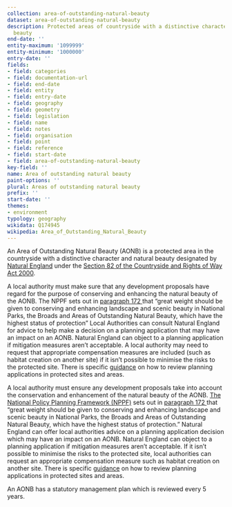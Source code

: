 ```yaml
---
collection: area-of-outstanding-natural-beauty
dataset: area-of-outstanding-natural-beauty
description: Protected areas of countryside with a distinctive character and natural
  beauty
end-date: ''
entity-maximum: '1099999'
entity-minimum: '1000000'
entry-date: ''
fields:
- field: categories
- field: documentation-url
- field: end-date
- field: entity
- field: entry-date
- field: geography
- field: geometry
- field: legislation
- field: name
- field: notes
- field: organisation
- field: point
- field: reference
- field: start-date
- field: area-of-outstanding-natural-beauty
key-field: ''
name: Area of outstanding natural beauty
paint-options: ''
plural: Areas of outstanding natural beauty
prefix: ''
start-date: ''
themes:
- environment
typology: geography
wikidata: Q174945
wikipedia: Area_of_Outstanding_Natural_Beauty
---
```


An Area of Outstanding Natural Beauty (AONB) is a protected area in the countryside with a distinctive character and natural beauty designated by [Natural England](https://www.gov.uk/government/organisations/natural-england) under the [Section 82 of the Countryside and Rights of Way Act 2000](https://www.legislation.gov.uk/ukpga/2000/37/section/82).


A local authority must make sure that any development proposals have regard for the purpose of conserving and enhancing the natural beauty of the AONB. The NPPF sets out in [paragraph 172 ](https://www.gov.uk/guidance/national-planning-policy-framework/15-conserving-and-enhancing-the-natural-environment)that “great weight should be given to conserving and enhancing landscape and scenic beauty in National Parks, the Broads and Areas of Outstanding Natural Beauty, which have the highest status of protection” Local Authorities can consult Natural England for advice to help make a decision on a planning application that may have an impact on an AONB. Natural England can object to a planning application if mitigation measures aren’t acceptable. A local authority may need to request that appropriate compensation measures are included (such as habitat creation on another site) if it isn’t possible to minimise the risks to the protected site. There is specific [guidance](https://www.gov.uk/guidance/protected-sites-and-areas-how-to-review-planning-applications) on how to review planning applications in protected sites and areas.

A local authority must ensure any development proposals take into account the conservation and enhancement of the natural beauty of the AONB. [The National Policy Planning Framework (NPPF)](https://www.gov.uk/government/publications/national-planning-policy-framework--2) sets out in [paragraph 172 ](https://www.gov.uk/guidance/national-planning-policy-framework/15-conserving-and-enhancing-the-natural-environment)that “great weight should be given to conserving and enhancing landscape and scenic beauty in National Parks, the Broads and Areas of Outstanding Natural Beauty, which have the highest status of protection.” Natural England can offer local authorities advice on a planning application decision which may have an impact on an AONB. Natural England can object to a planning application if mitigation measures aren’t acceptable. If it isn’t possible to minimise the risks to the protected site, local authorities can request an appropriate compensation measure such as habitat creation on another site. There is specific [guidance](https://www.gov.uk/guidance/protected-sites-and-areas-how-to-review-planning-applications) on how to review planning applications in protected sites and areas.

An AONB has a statutory management plan which is reviewed every 5 years.